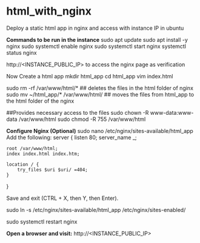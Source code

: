 # html_with_nginx
Deploy a static html app in nginx and access with instance IP in ubuntu

**Commands to be run in the instance**
sudo apt update
sudo apt install -y nginx
sudo systemctl enable nginx
sudo systemctl start nginx
systemctl status nginx

http://<INSTANCE_PUBLIC_IP>  to access the nginx page as verification

Now Create a html app
mkdir html_app
cd html_app
vim index.html


sudo rm -rf /var/www/html/*        ## deletes the files in the html folder of nginx
sudo mv ~/html_app/* /var/www/html/  ## moves the files from html_app to the html folder of the nginx

##Provides necessary access to the files
sudo chown -R www-data:www-data /var/www/html
sudo chmod -R 755 /var/www/html

**Configure Nginx (Optional)**
sudo nano /etc/nginx/sites-available/html_app
Add the following:
server {
    listen 80;
    server_name _;

    root /var/www/html;
    index index.html index.htm;

    location / {
        try_files $uri $uri/ =404;
    }
}

Save and exit (CTRL + X, then Y, then Enter).

sudo ln -s /etc/nginx/sites-available/html_app /etc/nginx/sites-enabled/

sudo systemctl restart nginx

**Open a browser and visit:**
http://<INSTANCE_PUBLIC_IP>



